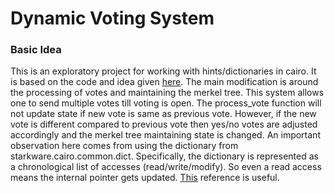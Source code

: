 # Dynamic Voting System

### Basic Idea
This is an exploratory project for working with hints/dictionaries in cairo. It is based on the code and idea given [here](https://www.cairo-lang.org/docs/hello_cairo/voting.html). The main modification is around the processing of votes and maintaining the merkel tree. This system allows one to send multiple votes till voting is open. The process_vote function will not update state if new vote is same as previous vote. However, if the new vote is different compared to previous vote then yes/no votes are adjusted accordingly and the merkel tree maintaining state is changed. An important observation here comes from using the dictionary from starkware.cairo.common.dict. Specifically, the dictionary is represented as a chronological list of accesses (read/write/modify). So even a read access means the internal pointer gets updated. [This](https://github.com/starkware-libs/cairo-lang/blob/master/src/starkware/cairo/common/dict_access.cairo) reference is useful.
